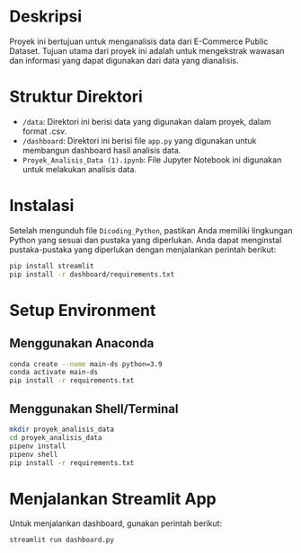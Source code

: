 # Deskripsi
Proyek ini bertujuan untuk menganalisis data dari E-Commerce Public Dataset. Tujuan utama dari proyek ini adalah untuk mengekstrak wawasan dan informasi yang dapat digunakan dari data yang dianalisis.

# Struktur Direktori
- `/data`: Direktori ini berisi data yang digunakan dalam proyek, dalam format .csv.
- `/dashboard`: Direktori ini berisi file `app.py` yang digunakan untuk membangun dashboard hasil analisis data.
- `Proyek_Analisis_Data (1).ipynb`: File Jupyter Notebook ini digunakan untuk melakukan analisis data.

# Instalasi
Setelah mengunduh file `Dicoding_Python`, pastikan Anda memiliki lingkungan Python yang sesuai dan pustaka yang diperlukan. Anda dapat menginstal pustaka-pustaka yang diperlukan dengan menjalankan perintah berikut:

```bash
pip install streamlit
pip install -r dashboard/requirements.txt
```

# Setup Environment
## Menggunakan Anaconda
```bash
conda create --name main-ds python=3.9
conda activate main-ds
pip install -r requirements.txt
```

## Menggunakan Shell/Terminal
```bash
mkdir proyek_analisis_data
cd proyek_analisis_data
pipenv install
pipenv shell
pip install -r requirements.txt
```

# Menjalankan Streamlit App
Untuk menjalankan dashboard, gunakan perintah berikut:
```bash
streamlit run dashboard.py
```
